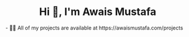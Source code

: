 <h1 align="center">Hi 👋, I'm Awais Mustafa</h1>
- 👨‍💻 All of my projects are available at https://awaismustafa.com/projects

